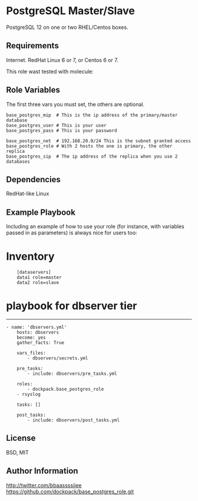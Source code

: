 PostgreSQL Master/Slave
=========

PostgreSQL 12 on one or two RHEL/Centos boxes.

Requirements
------------
Internet. RedHat Linux 6 or 7, or Centos 6 or 7.

This role wast tested with molecule:


Role Variables
--------------
The first three vars you must set, the others are optional.

    base_postgres_mip  # This is the ip address of the primary/master database
    base_postgres_user # This is your user
    base_postgres_pass # This is your password

    base_postgres_net  # 192.168.20.0/24 This is the subnet granted access
    base_postgres_role # With 2 hosts the one is primary, the other replica
    base_postgres_sip  # The ip address of the replica when you use 2 databases


Dependencies
------------
RedHat-like Linux

Example Playbook
----------------

Including an example of how to use your role (for instance, with variables
passed in as parameters) is always nice for users too:

# Inventory

		[dataservers]
		data1 role=master
		data2 role=slave

# playbook for dbserver tier
  ---
	- name: 'dbservers.yml'
		hosts: dbservers
		become: yes
		gather_facts: True

		vars_files:
			- dbservers/secrets.yml

		pre_tasks:
			- include: dbservers/pre_tasks.yml

		roles:
			- dockpack.base_postgres_role
		- rsyslog

		tasks: []

		post_tasks:
			- include: dbservers/post_tasks.yml

License
-------

BSD, MIT

Author Information
------------------
http://twitter.com/bbaassssiiee
https://github.com/dockpack/base_postgres_role.git


